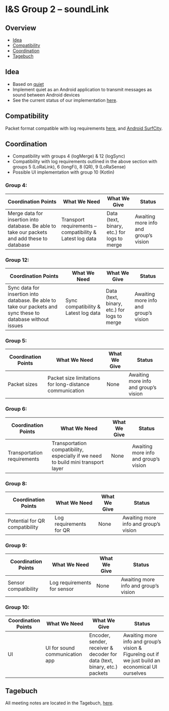 # I&S Group 2 – soundLink

## Overview

*	[Idea](#idea)
*	[Compatibility](#compatibility)
* [Coordination](#coordination)
* [Tagebuch](#tagebuch)

## Idea
* Based on [quiet](https://github.com/quiet/org.quietmodem.Quiet)
* Implement quiet as an Android application to transmit messages as sound between Android devices
* See the current status of our implementation [here](https://github.com/RenatoFarruggio/quietmodem).

## Compatibility
Packet format compatible with log requirements [here](https://github.com/cn-uofbasel/BACnet/blob/master/doc/BACnet-event-structure.md), and [Android SurfCity](https://github.com/ckschim/SurfCity-Android).

## Coordination
* Compatibility with groups 4 (logMerge) & 12 (logSync)
* Compatibility with log requirements outlined in the above section with groups 5 (LoRaLink), 6 (longFi), 8 (QR), 9 (LoRaSense)
* Possible UI implementation with group 10 (Kotlin)

### Group 4:

| Coordination Points | What We Need | What We Give| Status|
|------------------------------|---------------------|------------------------------------------------|----------------------------------|
| Merge data for insertion into database. Be able to take our packets and add these to database | Transport requirements – compatibility & Latest log data | Data (text, binary, etc.) for logs to merge | Awaiting more info and group’s vision|

### Group 12:

| Coordination Points | What We Need | What We Give| Status|
|------------------------------|---------------------|------------------------------------------------|----------------------------------|
| Sync data for insertion into database. Be able to take our packets and sync these to database without issues | Sync compatibility & Latest log data | Data (text, binary, etc.) for logs to merge | Awaiting more info and group’s vision|

### Group 5: 

| Coordination Points | What We Need | What We Give| Status|
|------------------------------|---------------------|------------------------------------------------|----------------------------------|
| Packet sizes | Packet size limitations for long-distance communication| None | Awaiting more info and group’s vision|

### Group 6: 

| Coordination Points | What We Need | What We Give| Status|
|------------------------------|---------------------|------------------------------------------------|----------------------------------|
| Transportation requirements | Transportation compatibility, especially if we need to build mini transport layer| None | Awaiting more info and group’s vision|

### Group 8: 

| Coordination Points | What We Need | What We Give| Status|
|------------------------------|---------------------|------------------------------------------------|----------------------------------|
| Potential for QR compatibility| Log requirements for QR| None | Awaiting more info and group’s vision|

### Group 9: 

| Coordination Points | What We Need | What We Give| Status|
|------------------------------|---------------------|------------------------------------------------|----------------------------------|
| Sensor compatibility | Log requirements for sensor| None | Awaiting more info and group’s vision|

### Group 10: 

| Coordination Points | What We Need | What We Give| Status|
|------------------------------|---------------------|------------------------------------------------|----------------------------------|
| UI | UI for sound communication app| Encoder, sender, receiver & decoder for data (text, binary, etc.) packets | Awaiting more info and group’s vision & Figureîng out if we just build an economical UI ourselves|

## Tagebuch

All meeting notes are located in the Tagebuch, [here](https://github.com/cn-uofbasel/BACnet/blob/master/groups/02-soundLink/Tagebuch.md).

